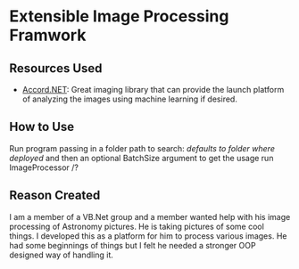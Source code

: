 # Extensible Image Processing Framwork

## Resources Used

- [Accord.NET](http://accord-framework.net/index.html): Great imaging library that can provide the launch platform of analyzing the images using machine learning if desired.

## How to Use

Run program passing in a folder path to search: *defaults to folder where deployed* and then an optional BatchSize argument to get the usage run ImageProcessor /?

## Reason Created

I am a member of a VB.Net group and a member wanted help with his image processing of Astronomy pictures.  He is taking pictures of some cool things.  I developed this as a platform for him to process various images.  He had some beginnings of things but I felt he needed a stronger OOP designed way of handling it.
